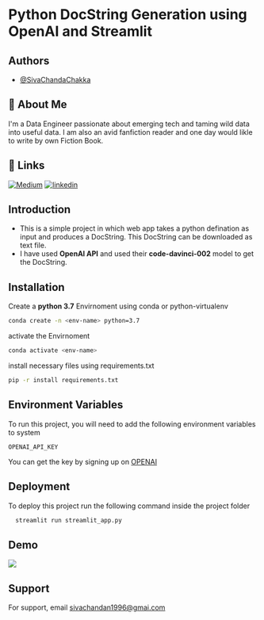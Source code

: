 
# Python DocString Generation using OpenAI and Streamlit



## Authors

- [@SivaChandaChakka](https://www.github.com/sivachandan1996)


## 🚀 About Me
I'm a Data Engineer passionate about emerging tech and taming wild data into useful data. I am also an avid fanfiction reader and one day would likle to write by own Fiction Book.

## 🔗 Links
[![Medium](https://img.shields.io/badge/Medium-sivachandan1996-black)](https://sivachandan1996.medium.com/)
[![linkedin](https://img.shields.io/badge/linkedin-0A66C2?style=for-the-badge&logo=linkedin&logoColor=white)](https://www.linkedin.com/in/siva-chandan-chakka/)



## Introduction
- This is a simple project in which web app takes a python defination as input and produces a DocString. This DocString can be downloaded as text file.
- I have used **OpenAI API** and used their **code-davinci-002** model to get the DocString.
## Installation

Create a **python 3.7** Envirnoment using conda or python-virtualenv
```bash
conda create -n <env-name> python=3.7
```
activate the Envirnoment
```bash
conda activate <env-name>
```
install necessary files using requirements.txt
```bash
pip -r install requirements.txt
```

    
## Environment Variables
To run this project, you will need to add the following environment variables to system

`OPENAI_API_KEY`

You can get the key by signing up on 
[OPENAI](https://beta.openai.com/account/api-keys)


## Deployment

To deploy this project run the following command inside the project folder

```bash
  streamlit run streamlit_app.py
```


## Demo
![](https://github.com/sivachandan1996/DocStringGenerator/blob/7f0309f298faba5af416757a6fef6d5576c44284/extras/ezgif-1-63b26e4e16.gif)
## Support

For support, email sivachandan1996@gmai.com

